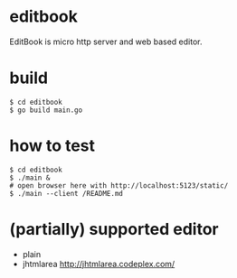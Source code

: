 # editbook
EditBook is micro http server and web based editor.


# build

```
$ cd editbook
$ go build main.go
```

# how to test

```
$ cd editbook
$ ./main &
# open browser here with http://localhost:5123/static/
$ ./main --client /README.md
```

# (partially) supported editor

- plain
- jhtmlarea http://jhtmlarea.codeplex.com/